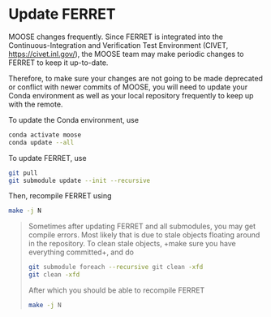 # Update FERRET

MOOSE changes frequently. Since FERRET is integrated into the Continuous-Integration and Verification Test Environment (CIVET, https://civet.inl.gov/), the MOOSE team may make periodic changes to FERRET to keep it up-to-date.

Therefore, to make sure your changes are not going to be made deprecated or conflict with newer commits of MOOSE, you will need to update your Conda environment as well as your local repository frequently to keep up with the remote.

To update the Conda environment, use

```bash
conda activate moose
conda update --all
```

To update FERRET, use

```bash
git pull
git submodule update --init --recursive
```

Then, recompile FERRET using

```bash
make -j N
```

> Sometimes after updating FERRET and all submodules, you may get compile errors. Most likely that is due to stale objects floating around in the repository. To clean stale objects, +make sure you have everything committed+, and do
>
> ```bash
> git submodule foreach --recursive git clean -xfd
> git clean -xfd
> ```
>
> After which you should be able to recompile FERRET
>
> ```bash
> make -j N
> ```
